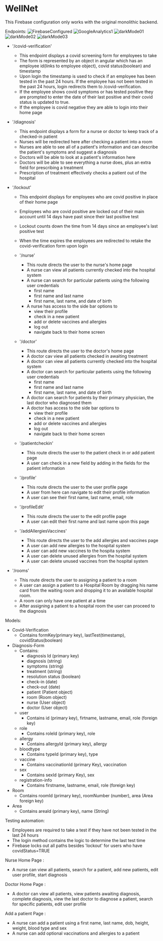 # WellNet
This Firebase configuration only works with the original monolithic backend. 

Endpoints: 
![FirebaseConfigured](https://user-images.githubusercontent.com/99214724/164286824-ed3129a2-8532-4db5-bd6b-c5a73cb5295f.jpg)
![GoogleAnalytics1](https://user-images.githubusercontent.com/99214724/164286827-8a7d8053-3628-4301-91e2-e18ae7ff4607.jpg)
![darkMode01](https://user-images.githubusercontent.com/99214724/164310563-f2a35e9e-c5d6-4a4d-9061-8035dded4833.jpg)
![darkMode02](https://user-images.githubusercontent.com/99214724/164310578-7e4ce8a4-5929-4786-a530-21af2aeb2251.jpg)
![darkMode03](https://user-images.githubusercontent.com/99214724/164310643-0958103c-232f-468a-b370-5223416d1dd8.jpg)


- '/covid-verification' 
  - This endpoint displays a covid screening form for employees to take 
  - The form is represented by an object in angular which has an employee id(links to employee object), covid status(boolean) and timestamp
  - Upon login the timestamp is used to check if an employee has been tested in the past 24 hours. If the employee has not been tested in the past 24 hours, login redirects them to /covid-verification.
  - If the employee shows covid symptoms or has tested positive they are prompted to enter the date of their last positive and their covid status is updated to true.
  - If the employee is covid negative they are able to login into their home page

- '/diagnosis'
  - This endpoint displays a form for a nurse or doctor to keep track of a checked-in patient
  - Nurses will be redirected here after checking a patient into a room
  - Nurses are able to see all of a patient's information and can describe the patient's symptoms and suggest a diagnosis
  - Doctors will be able to look at a patient's information here
  - Doctors will be able to see everything a nurse does, plus an extra field for prescribing a treatment
  - Prescription of treatment effectively checks a patient out of the hospital

- '/lockout'
  - This endpoint displays for employees who are covid positive in place of their home page
  - Employees who are covid positive are locked out of their main account until 14 days have past since their last positive test
  - Lockout counts down the time from 14 days since an employee's last positive test
  - When the time expires the employees are redirected to retake the covid-verification form upon login

  - '/nurse'
    - This route directs the user to the nurse's home page
    - A nurse can view all patients currently checked into the hospital system
    - A nurse can search for particular patients using the following user credentials
      - first name
      - first name and last name
      - first name, last name, and date of birth
    - A nurse has access to the side bar options to
      - view their profile
      - check in a new patient
      - add or delete vaccines and allergies
      - log out
      - navigate back to their home screen
  - '/doctor'
    - This route directs the user to the doctor's home page
    - A doctor cav view all patients checked in awaiting treatment
    - A doctor can view all patients currently checked into the hospital system
    - A doctor can search for particular patients using the following user credentials
      - first name
      - first name and last name
      - first name, last name, and date of birth
    - A doctor can search for patients by their primary physician, the last doctor who diagnosed them
    - A doctor has access to the side bar options to
      - view their profile
      - check in a new patient
      - add or delete vaccines and allergies
      - log out
      - navigate back to their home screen
  - '/patientcheckin'
    - This route directs the user to the patient check in or add patient page
    - A user can check in a new field by adding in the fields for the patient information
  - '/profile'
    - This route directs the user to the user profile page
    - A user from here can navigate to edit their profile information
    - A user can see their first name, last name, email, role
  - '/profileEdit'
    - This route directs the user to the edit profile page
    - A user can edit their first name and last name upon this page
  - '/addAllergiesVaccines'
    - This route directs the user to the add allergies and vaccines page
    - A user can add new allergies to the hospital system
    - A user can add new vaccines to the hospita system
    - A user can delete unused allergies from the hospital system
    - A user can delete unused vaccines from the hospital system
 - '/rooms'
    - This route directs the user to assigning a patient to a room 
    - A user can assign a patient to a Hospital Room by dragging his name card from the waiting room and dropping it to an available hospital room.
    - A room can only have one patient at a time
    - After assigning a patient to a hospital room the user can proceed to the diagnosis 



Models:
- Covid-Verification
  - Contains formKey(primary key), lastTest(timestamp), covidStatus(boolean)
- Diagnosis-Form
  - Contains:
    - diagnosis Id (primary key)
    - diagnosis (string)
    - symptoms (string)
    - treatment (string)
    - resolution status (boolean)
    - check-in (date)
    - check-out (date)
    - patient (Patient object)
    - room (Room object)
    - nurse (User object)
    - doctor (User object)
  - user
    - Contains id (primary key), firtname, lastname, email, role (foreign key)
  - role
    - Contains roleId (primary key), role
  - allergy
    - Contains allergyId (primary key), allergy
  - bloodtype
    - Contains typeId (primary key), type
  - vaccine
    - Contains vaccinationId (primary Key), vaccination
  - sex
    - Contains sexId (primary Key), sex
  - registration-info
    - Contains firstname, lastname, email, role (foreign key)
- Room
  - Contains roomId (primary key), roomNumber (number), area (Area foreign key)
- Area
  - Contains areaId (primary key), name (String)


Testing automation:
- Employees are required to take a test if they have not been tested in the last 24 hours
- The login method contains the logic to determine the last test time
- Firebase locks out all paths besides 'lockout' for users who have covidStatus=TRUE

Nurse Home Page :
  - A nurse can view all patients, search for a patient, add new patients, edit user profile, start diagnosis
 
Doctor Home Page :
  - A doctor can view all patients, view patients awaiting diagnosis, complete diagnosis, view the last doctor to diagnose a patient, search for specific patients, edit user profile

Add a patient Page :
  - A nurse can add a patient using a first name, last name, dob, height, weight, blood type and sex
  - A nurse can add optional vaccinations and allergies to a patient



